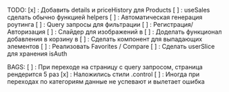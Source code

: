 TODO:
[х] : Добавить details и priceHistory для Products
[ ] : useSales сделать обычно функцией helpers
[ ] : Автоматическая генерация роутинга
[ ] : Query запросы для фильтрации
[ ] : Регистрация/Авторизация
[ ] : Слайдер для изображений в <Product />
[ ] : Доделать функционал добавления в корзину в <Product />
[ ] : Сделать компонент для выпадающих элементов
[ ] : Реализовать Favorites / Compare
[ ] : Сделать userSlice для хранения isAuth

BAGS:
[ ] : При переходе на страницу с query запросом, страница рендерится 5 раз
[x] : Наложились стили .control
[ ] : Иногда при переходах по категориям данные не успевают и вылетает ошибка